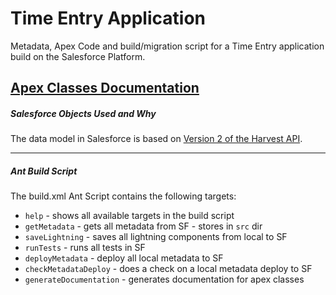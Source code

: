 # Time Entry Application
Metadata, Apex Code and build/migration script for a Time Entry application build on the Salesforce Platform.

[Apex Classes Documentation](/apexDocumentation/SfApexDocs/index.html)
------
##### Salesforce Objects Used and Why
The data model in Salesforce is based on [Version 2 of the Harvest API](https://help.getharvest.com/api-v2/).

------
##### Ant Build Script
The build.xml Ant Script contains the following targets:
* `help` - shows all available targets in the build script
* `getMetadata` - gets all metadata from SF - stores in `src` dir
* `saveLightning` - saves all lightning components from local to SF
* `runTests` - runs all tests in SF
* `deployMetadata` - deploy all local metadata to SF
* `checkMetadataDeploy` - does a check on a local metadata deploy to SF
* `generateDocumentation` - generates documentation for apex classes

